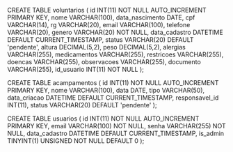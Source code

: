 CREATE TABLE voluntarios (
    id INT(11) NOT NULL AUTO_INCREMENT PRIMARY KEY,
    nome VARCHAR(100),
    data_nascimento DATE,
    cpf VARCHAR(14),
    rg VARCHAR(20),
    email VARCHAR(100),
    telefone VARCHAR(20),
    genero VARCHAR(20) NOT NULL,
    data_cadastro DATETIME DEFAULT CURRENT_TIMESTAMP,
    status VARCHAR(20) DEFAULT 'pendente',
    altura DECIMAL(5,2),
    peso DECIMAL(5,2),
    alergias VARCHAR(255),
    medicamentos VARCHAR(255),
    restricoes VARCHAR(255),
    doencas VARCHAR(255),
    observacoes VARCHAR(255),
    documento VARCHAR(255),
    id_usuario INT(11) NOT NULL
);



CREATE TABLE acampamentos (
    id INT(11) NOT NULL AUTO_INCREMENT PRIMARY KEY,
    nome VARCHAR(100),
    data DATE,
    tipo VARCHAR(50),
    data_criacao DATETIME DEFAULT CURRENT_TIMESTAMP,
    responsavel_id INT(11),
    status VARCHAR(20) DEFAULT 'pendente'
);


CREATE TABLE usuarios (
    id INT(11) NOT NULL AUTO_INCREMENT PRIMARY KEY,
    email VARCHAR(100) NOT NULL,
    senha VARCHAR(255) NOT NULL,
    data_cadastro DATETIME DEFAULT CURRENT_TIMESTAMP,
    is_admin TINYINT(1) UNSIGNED NOT NULL DEFAULT 0
);
